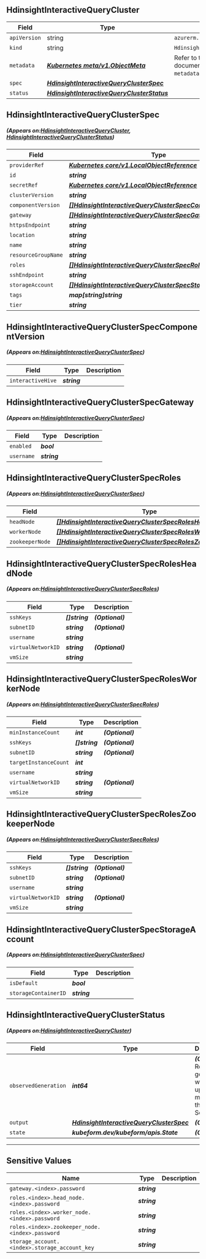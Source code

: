 ## HdinsightInteractiveQueryCluster
| Field | Type | Description |
| ------ | ----- | ----------- |
| `apiVersion` | string | `azurerm.kubeform.com/v1alpha1` |
|    `kind` | string | `HdinsightInteractiveQueryCluster` |
| `metadata` | ***[Kubernetes meta/v1.ObjectMeta](https://kubernetes.io/docs/reference/generated/kubernetes-api/v1.13/#objectmeta-v1-meta)***|Refer to the Kubernetes API documentation for the fields of the `metadata` field.|
| `spec` | ***[HdinsightInteractiveQueryClusterSpec](#HdinsightInteractiveQueryClusterSpec)***||
| `status` | ***[HdinsightInteractiveQueryClusterStatus](#HdinsightInteractiveQueryClusterStatus)***||
## HdinsightInteractiveQueryClusterSpec
##### (Appears on:[HdinsightInteractiveQueryCluster](#HdinsightInteractiveQueryCluster), [HdinsightInteractiveQueryClusterStatus](#HdinsightInteractiveQueryClusterStatus))
| Field | Type | Description |
| ------ | ----- | ----------- |
| `providerRef` | ***[Kubernetes core/v1.LocalObjectReference](https://kubernetes.io/docs/reference/generated/kubernetes-api/v1.13/#localobjectreference-v1-core)***||
| `id` | ***string***||
| `secretRef` | ***[Kubernetes core/v1.LocalObjectReference](https://kubernetes.io/docs/reference/generated/kubernetes-api/v1.13/#localobjectreference-v1-core)***||
| `clusterVersion` | ***string***||
| `componentVersion` | ***[[]HdinsightInteractiveQueryClusterSpecComponentVersion](#HdinsightInteractiveQueryClusterSpecComponentVersion)***||
| `gateway` | ***[[]HdinsightInteractiveQueryClusterSpecGateway](#HdinsightInteractiveQueryClusterSpecGateway)***||
| `httpsEndpoint` | ***string***| ***(Optional)*** |
| `location` | ***string***||
| `name` | ***string***||
| `resourceGroupName` | ***string***||
| `roles` | ***[[]HdinsightInteractiveQueryClusterSpecRoles](#HdinsightInteractiveQueryClusterSpecRoles)***||
| `sshEndpoint` | ***string***| ***(Optional)*** |
| `storageAccount` | ***[[]HdinsightInteractiveQueryClusterSpecStorageAccount](#HdinsightInteractiveQueryClusterSpecStorageAccount)***||
| `tags` | ***map[string]string***| ***(Optional)*** |
| `tier` | ***string***||
## HdinsightInteractiveQueryClusterSpecComponentVersion
##### (Appears on:[HdinsightInteractiveQueryClusterSpec](#HdinsightInteractiveQueryClusterSpec))
| Field | Type | Description |
| ------ | ----- | ----------- |
| `interactiveHive` | ***string***||
## HdinsightInteractiveQueryClusterSpecGateway
##### (Appears on:[HdinsightInteractiveQueryClusterSpec](#HdinsightInteractiveQueryClusterSpec))
| Field | Type | Description |
| ------ | ----- | ----------- |
| `enabled` | ***bool***||
| `username` | ***string***||
## HdinsightInteractiveQueryClusterSpecRoles
##### (Appears on:[HdinsightInteractiveQueryClusterSpec](#HdinsightInteractiveQueryClusterSpec))
| Field | Type | Description |
| ------ | ----- | ----------- |
| `headNode` | ***[[]HdinsightInteractiveQueryClusterSpecRolesHeadNode](#HdinsightInteractiveQueryClusterSpecRolesHeadNode)***||
| `workerNode` | ***[[]HdinsightInteractiveQueryClusterSpecRolesWorkerNode](#HdinsightInteractiveQueryClusterSpecRolesWorkerNode)***||
| `zookeeperNode` | ***[[]HdinsightInteractiveQueryClusterSpecRolesZookeeperNode](#HdinsightInteractiveQueryClusterSpecRolesZookeeperNode)***||
## HdinsightInteractiveQueryClusterSpecRolesHeadNode
##### (Appears on:[HdinsightInteractiveQueryClusterSpecRoles](#HdinsightInteractiveQueryClusterSpecRoles))
| Field | Type | Description |
| ------ | ----- | ----------- |
| `sshKeys` | ***[]string***| ***(Optional)*** |
| `subnetID` | ***string***| ***(Optional)*** |
| `username` | ***string***||
| `virtualNetworkID` | ***string***| ***(Optional)*** |
| `vmSize` | ***string***||
## HdinsightInteractiveQueryClusterSpecRolesWorkerNode
##### (Appears on:[HdinsightInteractiveQueryClusterSpecRoles](#HdinsightInteractiveQueryClusterSpecRoles))
| Field | Type | Description |
| ------ | ----- | ----------- |
| `minInstanceCount` | ***int***| ***(Optional)*** |
| `sshKeys` | ***[]string***| ***(Optional)*** |
| `subnetID` | ***string***| ***(Optional)*** |
| `targetInstanceCount` | ***int***||
| `username` | ***string***||
| `virtualNetworkID` | ***string***| ***(Optional)*** |
| `vmSize` | ***string***||
## HdinsightInteractiveQueryClusterSpecRolesZookeeperNode
##### (Appears on:[HdinsightInteractiveQueryClusterSpecRoles](#HdinsightInteractiveQueryClusterSpecRoles))
| Field | Type | Description |
| ------ | ----- | ----------- |
| `sshKeys` | ***[]string***| ***(Optional)*** |
| `subnetID` | ***string***| ***(Optional)*** |
| `username` | ***string***||
| `virtualNetworkID` | ***string***| ***(Optional)*** |
| `vmSize` | ***string***||
## HdinsightInteractiveQueryClusterSpecStorageAccount
##### (Appears on:[HdinsightInteractiveQueryClusterSpec](#HdinsightInteractiveQueryClusterSpec))
| Field | Type | Description |
| ------ | ----- | ----------- |
| `isDefault` | ***bool***||
| `storageContainerID` | ***string***||
## HdinsightInteractiveQueryClusterStatus
##### (Appears on:[HdinsightInteractiveQueryCluster](#HdinsightInteractiveQueryCluster))
| Field | Type | Description |
| ------ | ----- | ----------- |
| `observedGeneration` | ***int64***| ***(Optional)*** Resource generation, which is updated on mutation by the API Server.|
| `output` | ***[HdinsightInteractiveQueryClusterSpec](#HdinsightInteractiveQueryClusterSpec)***| ***(Optional)*** |
| `state` | ***kubeform.dev/kubeform/apis.State***| ***(Optional)*** |
---
## Sensitive Values
| Name | Type | Description |
|------|------|-------------|
| `gateway.<index>.password` | ***string*** ||
| `roles.<index>.head_node.<index>.password` | ***string*** ||
| `roles.<index>.worker_node.<index>.password` | ***string*** ||
| `roles.<index>.zookeeper_node.<index>.password` | ***string*** ||
| `storage_account.<index>.storage_account_key` | ***string*** ||
